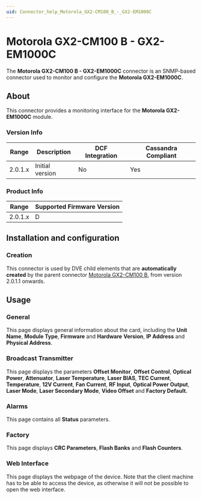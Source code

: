 ```yaml
---
uid: Connector_help_Motorola_GX2-CM100_B_-_GX2-EM1000C
---
```


# Motorola GX2-CM100 B - GX2-EM1000C

The **Motorola GX2-CM100 B - GX2-EM1000C** connector is an SNMP-based connector used to monitor and configure the **Motorola GX2-EM1000C**.

## About

This connector provides a monitoring interface for the **Motorola GX2-EM1000C** module.

### Version Info

| **Range** | **Description** | **DCF Integration** | **Cassandra Compliant** |
|------------------|-----------------|---------------------|-------------------------|
| 2.0.1.x          | Initial version | No                  | Yes                     |

### Product Info

| Range | Supported Firmware Version |
|------------------|-----------------------------|
| 2.0.1.x          | D                           |

## Installation and configuration

### Creation

This connector is used by DVE child elements that are **automatically created** by the parent connector [Motorola GX2-CM100 B](xref:Connector_help_Motorola_GX2-CM100_B), from version 2.0.1.1 onwards.

## Usage

### General

This page displays general information about the card, including the **Unit Name**, **Module Type**, **Firmware** and **Hardware** **Version**, **IP Address** and **Physical Address**.

### Broadcast Transmitter

This page displays the parameters **Offset Monitor**, **Offset Control**, **Optical Power**, **Attenuator**, **Laser Temperature**, **Laser BIAS**, **TEC Current**, **Temperature**, **12V Current**, **Fan Current**, **RF Input**, **Optical Power Output**, **Laser Mode**, **Laser Secondary Mode**, **Video Offset** and **Factory Default.**

### Alarms

This page contains all **Status** parameters.

### Factory

This page displays **CRC Parameters**, **Flash Banks** and **Flash Counters**.

### Web Interface

This page displays the webpage of the device. Note that the client machine has to be able to access the device, as otherwise it will not be possible to open the web interface.
